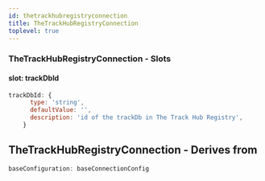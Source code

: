 ```yaml
---
id: thetrackhubregistryconnection
title: TheTrackHubRegistryConnection
toplevel: true
---
```


### TheTrackHubRegistryConnection - Slots

#### slot: trackDbId

```js
trackDbId: {
      type: 'string',
      defaultValue: '',
      description: 'id of the trackDb in The Track Hub Registry',
    }
```

## TheTrackHubRegistryConnection - Derives from

```js
baseConfiguration: baseConnectionConfig
```
